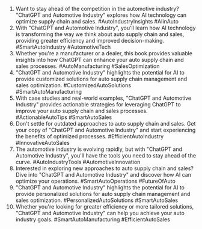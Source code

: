 1. Want to stay ahead of the competition in the automotive industry? "ChatGPT and Automotive Industry" explores how AI technology can optimize supply chain and sales. #AutoIndustryInsights #AIinAuto
2. With "ChatGPT and Automotive Industry", you'll learn how AI technology is transforming the way we think about auto supply chain and sales, providing greater efficiency and improved decision-making. #SmartAutoIndustry #AutomotiveTech
3. Whether you're a manufacturer or a dealer, this book provides valuable insights into how ChatGPT can enhance your auto supply chain and sales processes. #AutoManufacturing #SalesOptimization
4. "ChatGPT and Automotive Industry" highlights the potential for AI to provide customized solutions for auto supply chain management and sales optimization. #CustomizedAutoSolutions #SmartAutoManufacturing
5. With case studies and real-world examples, "ChatGPT and Automotive Industry" provides actionable strategies for leveraging ChatGPT to improve your auto supply chain and sales processes. #ActionableAutoTips #SmartAutoSales
6. Don't settle for outdated approaches to auto supply chain and sales. Get your copy of "ChatGPT and Automotive Industry" and start experiencing the benefits of optimized processes. #EfficientAutoIndustry #InnovativeAutoSales
7. The automotive industry is evolving rapidly, but with "ChatGPT and Automotive Industry", you'll have the tools you need to stay ahead of the curve. #AutoIndustryTools #AutomotiveInnovation
8. Interested in exploring new approaches to auto supply chain and sales? Dive into "ChatGPT and Automotive Industry" and discover how AI can optimize your operations. #SmartAutoOperations #FutureOfAuto
9. "ChatGPT and Automotive Industry" highlights the potential for AI to provide personalized solutions for auto supply chain management and sales optimization. #PersonalizedAutoSolutions #SmartAutoSales
10. Whether you're looking for greater efficiency or more tailored solutions, "ChatGPT and Automotive Industry" can help you achieve your auto industry goals. #SmartAutoManufacturing #EfficientAutoSales
